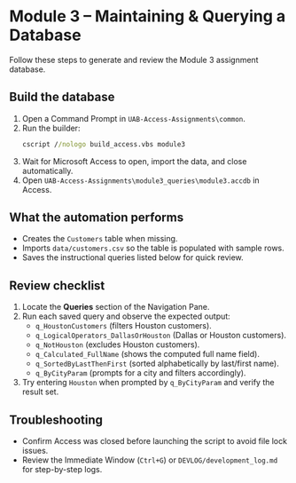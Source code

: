 # Module 3 – Maintaining & Querying a Database

Follow these steps to generate and review the Module 3 assignment database.

## Build the database

1. Open a Command Prompt in `UAB-Access-Assignments\common`.
2. Run the builder:
   ```cmd
   cscript //nologo build_access.vbs module3
   ```
3. Wait for Microsoft Access to open, import the data, and close automatically.
4. Open `UAB-Access-Assignments\module3_queries\module3.accdb` in Access.

## What the automation performs

- Creates the `Customers` table when missing.
- Imports `data/customers.csv` so the table is populated with sample rows.
- Saves the instructional queries listed below for quick review.

## Review checklist

1. Locate the **Queries** section of the Navigation Pane.
2. Run each saved query and observe the expected output:
   - `q_HoustonCustomers` (filters Houston customers).
   - `q_LogicalOperators_DallasOrHouston` (Dallas or Houston customers).
   - `q_NotHouston` (excludes Houston customers).
   - `q_Calculated_FullName` (shows the computed full name field).
   - `q_SortedByLastThenFirst` (sorted alphabetically by last/first name).
   - `q_ByCityParam` (prompts for a city and filters accordingly).
3. Try entering `Houston` when prompted by `q_ByCityParam` and verify the result set.

## Troubleshooting

- Confirm Access was closed before launching the script to avoid file lock issues.
- Review the Immediate Window (`Ctrl+G`) or `DEVLOG/development_log.md` for step-by-step logs.
